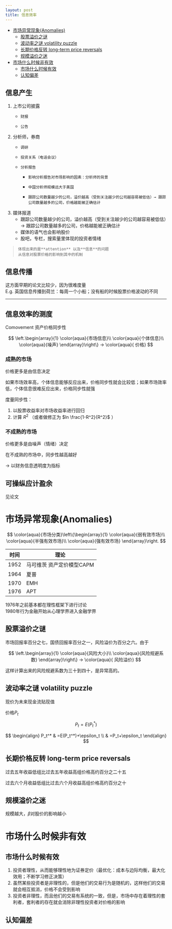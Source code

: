 ```yaml
---
layout: post
title: 信息效率
---
```


- [市场异常现象(Anomalies)](#%E5%B8%82%E5%9C%BA%E5%BC%82%E5%B8%B8%E7%8E%B0%E8%B1%A1anomalies)
    - [股票溢价之谜](#%E8%82%A1%E7%A5%A8%E6%BA%A2%E4%BB%B7%E4%B9%8B%E8%B0%9C)
    - [波动率之谜 volatility puzzle](#%E6%B3%A2%E5%8A%A8%E7%8E%87%E4%B9%8B%E8%B0%9C-volatility-puzzle)
    - [长期价格反转 long-term price reversals](#%E9%95%BF%E6%9C%9F%E4%BB%B7%E6%A0%BC%E5%8F%8D%E8%BD%AC-long-term-price-reversals)
    - [规模溢价之迷](#%E8%A7%84%E6%A8%A1%E6%BA%A2%E4%BB%B7%E4%B9%8B%E8%BF%B7)
- [市场什么时候非有效](#%E5%B8%82%E5%9C%BA%E4%BB%80%E4%B9%88%E6%97%B6%E5%80%99%E9%9D%9E%E6%9C%89%E6%95%88)
    - [市场什么时候有效](#%E5%B8%82%E5%9C%BA%E4%BB%80%E4%B9%88%E6%97%B6%E5%80%99%E6%9C%89%E6%95%88)
    - [认知偏差](#%E8%AE%A4%E7%9F%A5%E5%81%8F%E5%B7%AE)
  
## 信息产生
1. 上市公司披露
    *     财报
    *     公告
2. 分析师，券商
    *     调研
    *     投资关系（电话会议）
    *     分析报告
        *     影响分析报告对市场影响的因素：分析师的背景
        *     中国分析师规模远大于美国
        *     跟踪公司数量越少的公司，溢价越高（受到关注越少的公司越容易被低估）→ 跟踪公司数量越多的公司，价格越能被正确估计
3. 媒体报道
    * 跟踪公司数量越少的公司，溢价越高（受到关注越少的公司越容易被低估）→ 跟踪公司数量越多的公司，价格越能被正确估计
    * 媒体的语气也会影响股价
    * 股吧，专栏，搜索量里体现的投资者情绪
    
>     体现出来的是**attention** 以及**信息**的问题  
>     从信息对股票价格的影响到其中的机制  

## 信息传播
这方面早期的论文比较少，因为很难度量  
E.g. 英国信息传播到荷兰：每周一个小船；没有船的时候股票价格波动的不同

-------

## 信息效率的测度
Comovement 资产价格同步性

$$
\left.\begin{array}{1}
\color{aqua}{市场信息}\\
\color{aqua}{个体信息}\\
\color{aqua}{噪声}
\end{array}\right\}
→ \color{aqua}{ 价格}
$$

### 成熟的市场
价格更多是由信息决定

如果市场效率高，个体信息能够反应出来，价格同步性就会比较低；如果市场效率低，个体信息很难反应出来，价格同步性就强

度量同步性：
1. 以股票收益率对市场收益率进行回归
2. 计算 $R^2$ （或者做修正为 $ln \frac{1-R^2}{R^2}$ ）

### 不成熟的市场
价格更多是由噪声（情绪）决定

在不成熟的市场中，同步性越高越好

→ 以财务信息透明度为指标

## 可操纵应计盈余
见论文

# 市场异常现象(Anomalies)
$$
\color{aqua}{市场分类}\left\{\begin{array}{1}
\color{aqua}{弱有效市场}\\
\color{aqua}{半强有效市场}\\
\color{aqua}{强有效市场}
\end{array}\right.
$$

时间 | 理论
--- | ---
1952 | 马可维茨 资产定价模型CAPM
1964  |  夏普
1970 |  EMH
1976 |  APT

1976年之前基本都在理性框架下进行讨论  
1980年行为金融开始从心理学界进入金融学界  

## 股票溢价之谜

市场回报率百分之七，国债回报率百分之一，风险溢价为百分之六。由于  

$$
\left.\begin{array}{1}
\color{aqua}{风险大小}\\
\color{aqua}{风险规避系数}
\end{array}\right\}
→ \color{aqua}{ 风险溢价}
$$

这样计算出来的风险规避系数为三十到四十，是异常高的。

## 波动率之谜 volatility puzzle

现价为未来现金流贴现值

价格$P_t$

$$
P_t = E(P_t^*)
$$

$$
\begin{align}
P_t^* & =E(P_t^*)+\epsilon_t \\
& =P_t+\epsilon_t
\end{align}
$$

## 长期价格反转 long-term price reversals
过去五年收益低组比过去五年收益高组价格高约百分之二十五

过去六个月收益低组比过去六个月收益高组价格高约百分之十

## 规模溢价之迷 
规模越大，$\beta$对股价的影响越小

# 市场什么时候非有效
## 市场什么时候有效
1. 投资者理性，从而能够理性地为证券定价（最优化：成本与边际均衡，最大化效用；不断学习修正决策）
2. 虽然某些投资者是非理性的，但是他们的交易行为是随机的，这样他们的交易就会相互抵消，价格不会受到影响
3. 投资者非理性，而且他们的交易有系统的一致，但是，市场中存在着理性的套利者，套利者的存在就会消除非理性投资者对价格的影响

## 认知偏差

